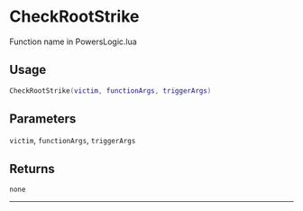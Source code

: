 # CheckRootStrike
Function name in PowersLogic.lua
## Usage
```lua
CheckRootStrike(victim, functionArgs, triggerArgs)
```
## Parameters
`victim`, `functionArgs`, `triggerArgs`
## Returns
`none`

---